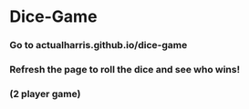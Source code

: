 # Dice-Game

### Go to actualharris.github.io/dice-game
### Refresh the page to roll the dice and see who wins!
### (2 player game)

